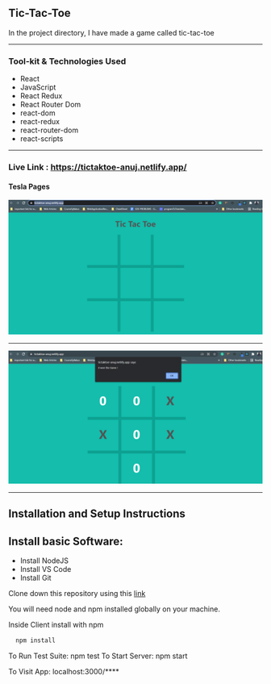 <h2>Tic-Tac-Toe</h2>
In the project directory, I have made a game called tic-tac-toe

<hr/>
<h3>Tool-kit & Technologies Used</h3>

* React
* JavaScript
* React Redux
* React Router Dom
* react-dom
* react-redux
* react-router-dom
* react-scripts



<hr/>

### Live Link : https://tictaktoe-anuj.netlify.app/

#### Tesla Pages

<img src="./first.PNG"/>
<hr/>
<img src="./second.PNG"/>
<hr/>


## Installation and Setup Instructions

## Install basic Software:
* Install NodeJS
* Install VS Code
* Install Git

Clone down this repository using this <a href="https://github.com/Anujsharma2590/tic-tac-toe-react">link</a>

You will need node and npm installed globally on your machine. 

Inside Client install with npm


```bash
  npm install
```

To Run Test Suite: npm test To Start Server: npm start

To Visit App: localhost:3000/****

